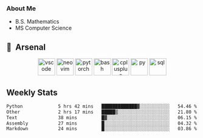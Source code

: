 ### About Me

- B.S. Mathematics
- MS Computer Science

<h2> 🚀 &nbsp;Arsenal</h2>

<p align="center">

<img src="https://cdn.jsdelivr.net/gh/devicons/devicon/icons/vscode/vscode-original.svg" alt="vscode" width="45" height="45"/>
<img src="https://cdn.jsdelivr.net/gh/devicons/devicon@latest/icons/neovim/neovim-original.svg" alt="neovim" width = "45" height = "45"/>
<img src="https://cdn.jsdelivr.net/gh/devicons/devicon@latest/icons/pytorch/pytorch-original.svg" alt="pytorch" width = "45" height = "45" />
          
<img src="https://cdn.jsdelivr.net/gh/devicons/devicon/icons/bash/bash-original.svg" alt="bash" width="45" height="45"/>
<img src="https://cdn.jsdelivr.net/gh/devicons/devicon@latest/icons/cplusplus/cplusplus-original.svg" alt="cplusplus" width = "45" height = "45"/>
<img src="https://cdn.jsdelivr.net/gh/devicons/devicon@latest/icons/python/python-plain.svg" alt="py" width = "45" height = "45" />

<img src="https://cdn.jsdelivr.net/gh/devicons/devicon@latest/icons/azuresqldatabase/azuresqldatabase-original.svg" alt="sql" width = "45" height = "45"/>
          
</p>

## Weekly Stats

<!--START_SECTION:waka-->

```txt
Python             5 hrs 42 mins   █████████████▓░░░░░░░░░░░   54.46 %
Other              2 hrs 17 mins   █████▒░░░░░░░░░░░░░░░░░░░   21.80 %
Text               38 mins         █▓░░░░░░░░░░░░░░░░░░░░░░░   06.15 %
Assembly           27 mins         █░░░░░░░░░░░░░░░░░░░░░░░░   04.32 %
Markdown           24 mins         █░░░░░░░░░░░░░░░░░░░░░░░░   03.86 %
```

<!--END_SECTION:waka-->
